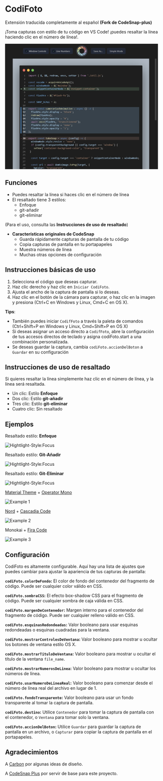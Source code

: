 # CodiFoto
Extensión traducida completamente al español
**(Fork de CodeSnap-plus)**

¡Toma capturas con estilo de tu código en VS Code! 
¡puedes resaltar la línea haciendo clic en el número de línea!.

![UI](https://raw.githubusercontent.com/huibizhang/CodeSnap-plus/master/examples/ui.png)

## Funciones

- Puedes resaltar la línea si haces clic en el número de línea
- El resaltado tiene 3 estilos:
  - Enfoque
  - git-añadir
  - git-eliminar

(Para el uso, consulta las **Instrucciones de uso de resaltado**)

- **Características originales de CodeSnap**
  - Guarda rápidamente capturas de pantalla de tu código
  - Copia capturas de pantalla en tu portapapeles
  - Muestra números de línea
  - Muchas otras opciones de configuración


## Instrucciones básicas de uso

1. Selecciona el código que deseas capturar.
2. Haz clic derecho y haz clic en  `Iniciar CodiFoto`.
3. Ajusta el ancho de la captura de pantalla si lo deseas.
4. Haz clic en el botón de la cámara para capturar, o haz clic en la imagen y presiona (Ctrl+C en Windows y Linux, Cmd+C en OS X).

**Tips**:

- También puedes iniciar `CodifFoto` a través la paleta de comandos (Ctrl+Shift+P en Windows y Linux, Cmd+Shift+P en OS X) 
- Si deseas asignar un acceso directo a `CodifFoto`, abre la configuración de tus accesos directos de teclado y asigna codiFoto.start a una combinación personalizada.
- Se deseas guardar la captura, cambia `codiFoto.accionDelBoton` a `Guardar` en su configuración


## Instrucciones de uso de resaltado
Si quieres resaltar la línea simplemente haz clic en el número de línea, y la línea será resaltada.

- Un clic: Estilo **Enfoque**
- Dos clic: Estilo **git-añadir**
- Tres clic: Estilo **git-eliminar**
- Cuatro clic: Sin resaltado

## Ejemplos

Resaltado estilo: **Enfoque**

![Hightlight-Style:Focus](https://raw.githubusercontent.com/huibizhang/CodeSnap-plus/master/examples/hightlight-focus.png)

Resaltado estilo: **Git-Añadir**

![Hightlight-Style:Focus](https://raw.githubusercontent.com/huibizhang/CodeSnap-plus/master/examples/hightlight-add.png)

Resaltado estilo: **Git-Eliminar**

![Hightlight-Style:Focus](https://raw.githubusercontent.com/huibizhang/CodeSnap-plus/master/examples/hightlight-remove.png)

[Material Theme](https://marketplace.visualstudio.com/items?itemName=Equinusocio.vsc-material-theme) + [Operator Mono](https://www.typography.com/fonts/operator/styles/operatormono)

![Example 1](https://raw.githubusercontent.com/huibizhang/CodeSnap-plus/master/examples/material_operator-mono.png)

[Nord](https://github.com/arcticicestudio/nord-visual-studio-code) + [Cascadia Code](https://github.com/microsoft/cascadia-code)

![Example 2](https://raw.githubusercontent.com/huibizhang/CodeSnap-plus/master/examples/nord_cascadia-code.png)

Monokai + [Fira Code](https://github.com/tonsky/FiraCode)

![Example 3](https://raw.githubusercontent.com/huibizhang/CodeSnap-plus/master/examples/monokai_fira-code.png)

## Configuración

CodiFoto es altamente configurable. Aquí hay una lista de ajustes que puedes cambiar para ajustar la apariencia de tus capturas de pantalla:

**`codiFoto.colorDeFondo`:** El color de fondo del contenedor del fragmento de código. Puede ser cualquier color válido en CSS.

**`codiFoto.sombraCSS`:** El efecto box-shadow CSS para el fragmento de código. Puede ser cualquier sombra de caja válida en CSS.

**`codiFoto.margenDeContenedor`:** Margen interno para el contenedor del fragmento de código. Puede ser cualquier relleno válido en CSS.

**`codiFoto.esquinasRedondeadas`:** Valor booleano para usar esquinas redondeadas o esquinas cuadradas para la ventana.

**`codiFoto.mostrarControlesDeVentana`:** Valor booleano para mostrar u ocultar los botones de ventana estilo OS X.

**`codiFoto.mostrarTituloDeVentana`:** Valor booleano para mostrar u ocultar el título de la ventana `file_name`.

**`codiFoto.mostrarNumerosDeLinea`:** Valor booleano para mostrar u ocultar los números de línea.

**`codiFoto.usarNumeroDeLineaReal`:** Valor booleano para comenzar desde el número de línea real del archivo en lugar de 1.

**`codiFoto.fondoTransparente`:** Valor booleano para usar un fondo transparente al tomar la captura de pantalla.

**`codiFoto.destino`:** Utilice `Contenedor` para tomar la captura de pantalla con el contenedor, o `Ventana` para tomar solo la ventana.

**`codiFoto.accionDelBoton`:** Utilice `Guardar` para guardar la captura de pantalla en un archivo, o `Capturar` para copiar la captura de pantalla en el portapapeles.

## Agradecimientos

A [Carbon](https://carbon.now.sh/) por algunas ideas de diseño.

A [CodeSnap Plus](https://github.com/huibizhang/CodeSnap-plus) por servir de base para este proyecto.
